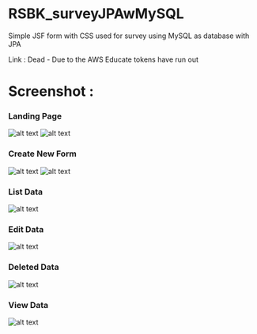 # RSBK_surveyJPAwMySQL
Simple JSF form with CSS used for survey using MySQL as database with JPA

Link : Dead - Due to the AWS Educate tokens have run out

# Screenshot :
### Landing Page
![alt text](https://github.com/gredo-tarigan/RSBK_surveyJPAwMySQL/blob/master/Screenshot/Tampilan%20Awal%20Survey%20-%201.png)
![alt text](https://github.com/gredo-tarigan/RSBK_surveyJPAwMySQL/blob/master/Screenshot/Tampilan%20Awal%20Survey%20-%202.png)

### Create New Form
![alt text](https://github.com/gredo-tarigan/RSBK_surveyJPAwMySQL/blob/master/Screenshot/Tampilan%20New%20Form%20-%20Blank.png)
![alt text](https://github.com/gredo-tarigan/RSBK_surveyJPAwMySQL/blob/master/Screenshot/Tampilan%20New%20Form%20-%20Filled.png)

### List Data
![alt text](https://github.com/gredo-tarigan/RSBK_surveyJPAwMySQL/blob/master/Screenshot/Tampilan%20List.png)

### Edit Data
![alt text](https://github.com/gredo-tarigan/RSBK_surveyJPAwMySQL/blob/master/Screenshot/Tampilan%20Edit%20Data.png)

### Deleted Data
![alt text](https://github.com/gredo-tarigan/RSBK_surveyJPAwMySQL/blob/master/Screenshot/Tampilan%20Deleted%20Data.png)

### View Data
![alt text](https://github.com/gredo-tarigan/RSBK_surveyJPAwMySQL/blob/master/Screenshot/Tampilan%20View%20Data.png)







